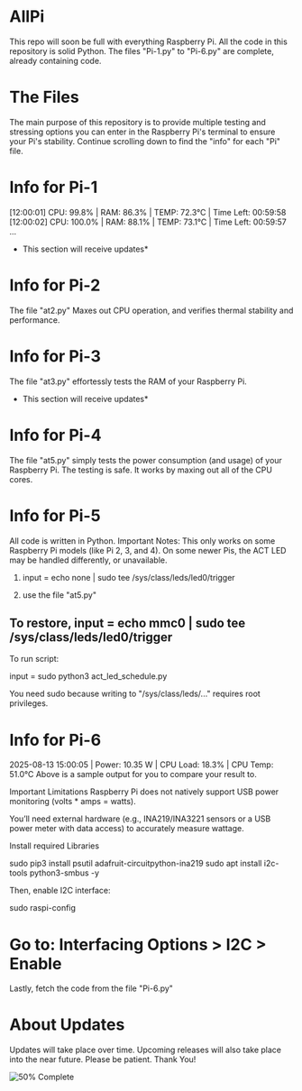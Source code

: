 # AllPi
This repo will soon be full with everything Raspberry Pi.
All the code in this repository is solid Python.
The files "Pi-1.py" to "Pi-6.py" are complete, already containing code.

# The Files
The main purpose of this repository is to provide multiple testing and stressing
options you can enter in the Raspberry Pi's terminal to ensure your Pi's stability.
Continue scrolling down to find the "info" for each "Pi" file.

# Info for Pi-1
[12:00:01] CPU: 99.8% | RAM: 86.3% | TEMP: 72.3°C | Time Left: 00:59:58
[12:00:02] CPU: 100.0% | RAM: 88.1% | TEMP: 73.1°C | Time Left: 00:59:57
...

* This section will receive updates*

# Info for Pi-2
The file "at2.py" Maxes out CPU operation,
and verifies thermal stability and performance.

# Info for Pi-3
The file "at3.py"
effortessly tests the 
RAM of your Raspberry Pi.

* This section will receive updates*

# Info for Pi-4
The file "at5.py" simply tests the power consumption (and usage) 
of your Raspberry Pi.
The testing is safe. 
It works by maxing out all of the CPU cores.

# Info for Pi-5
All code is written in Python. 
Important Notes: This only works on some Raspberry Pi models (like Pi 2, 3, and 4).
On some newer Pis, the ACT LED may be handled differently, or unavailable.

1. input = echo none | sudo tee /sys/class/leds/led0/trigger

2. use the file "at5.py"

To restore, input = echo mmc0 | sudo tee /sys/class/leds/led0/trigger
---------------
To run script: 

input = sudo python3 act_led_schedule.py

You need sudo because writing to "/sys/class/leds/..." requires root privileges.

# Info for Pi-6
2025-08-13 15:00:05 | Power: 10.35 W | CPU Load: 18.3% | CPU Temp: 51.0°C
Above is a sample output for you to compare your result to.

Important Limitations
Raspberry Pi does not natively support USB power monitoring (volts * amps = watts).

You’ll need external hardware (e.g., INA219/INA3221 sensors or a USB power meter with data access) to accurately measure wattage.

Install required Libraries

sudo pip3 install psutil adafruit-circuitpython-ina219
sudo apt install i2c-tools python3-smbus -y

Then, enable I2C interface:

sudo raspi-config
# Go to: Interfacing Options > I2C > Enable

Lastly, fetch the code from the file "Pi-6.py"

# About Updates
Updates will take place over time.
Upcoming releases will also 
take place into the near future.
Please be patient. Thank You!

![50% Complete](https://img.shields.io/badge/Progress-50%25-darkred)
